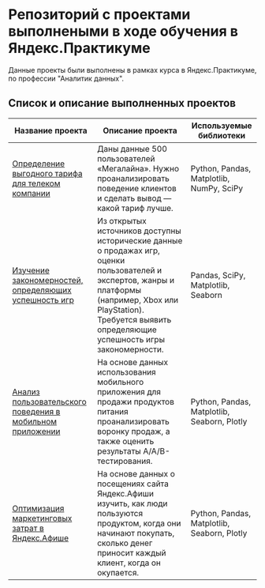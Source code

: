 # Репозиторий с проектами выполнеными в ходе обучения в Яндекс.Практикуме

Данные проекты были выполнены в рамках курса в Яндекс.Практикуме, по профессии "Аналитик данных".

## Список и описание выполненных проектов

| Название проекта                                                                                                                                                | Описание проекта                                                                                                                                                                                                                    | Используемые библиотеки                      |
| --------------------------------------------------------------------------------------------------------------------------------------------------------------- | ----------------------------------------------------------------------------------------------------------------------------------------------------------------------------------------------------------------------------------- | -------------------------------------------- |
| [Определение выгодного тарифа для телеком компании](https://github.com/umamolko/yandex_praktikum/tree/master/Determination_of_a_favorable_tariff)         | Даны данные 500 пользователей «Мегалайна». Нужно проанализировать поведение клиентов и сделать вывод — какой тариф лучше.                                                                                                           | Python, Pandas, Matplotlib, NumPy, SciPy                    |
| [Изучение закономерностей, определяющих успешность игр](https://github.com/umamolko/yandex_praktikum/tree/master/Patterns_that_determine_the_success_of_games)                                           | Из открытых источников доступны исторические данные о продажах игр, оценки пользователей и экспертов, жанры и платформы (например, Xbox или PlayStation). Требуется выявить определяющие успешность игры закономерности.            | Pandas, SciPy, Matplotlib, Seaborn           |
| [Анализ пользовательского поведения в мобильном приложении](https://github.com/umamolko/yandex_praktikum/tree/master/Analysis_of_user_behavior_in_mobile_application)                                           | На основе данных использования мобильного приложения для продажи продуктов питания проанализировать воронку продаж, а также оценить результаты A/A/B-тестирования.            | Python, Pandas, Matplotlib, Seaborn, Plotly           |
| [Оптимизация маркетинговых затрат в Яндекс.Афише](https://github.com/umamolko/yandex_praktikum/tree/master/Optimization_of_marketing_costs)                                           | На основе данных о посещениях сайта Яндекс.Афиши изучить, как люди пользуются продуктом, когда они начинают покупать, сколько денег приносит каждый клиент, когда он окупается.            | Python, Pandas, Matplotlib, Seaborn, Plotly           |
